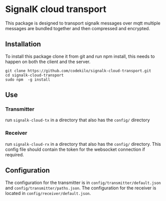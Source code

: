 # SignalK cloud transport

This package is designed to transport signalk messages over mqtt multiple messages are bundled together and then compressed and encrypted.

## Installation

To install this package clone it from git and run npm install, this needs to happen on both the client and the server.

```
git clone https://github.com/codekilo/signalk-cloud-transport.git
cd signalk-cloud-transport
sudo npm  -g install
```

## Use 

### Transmitter
run `signalk-cloud-tx` in a directory that also has the `config/` directory

### Receiver
run `signalk-cloud-rx` in a directory that also has the `config/` directory. This config file should contain the token for the websocket connection if required.

## Configuration

The configuration for the transmitter is in `config/transmitter/default.json` and `config/transmitter/paths.json`. The configuration for the receiver is located in `config/receiver/default.json`.
